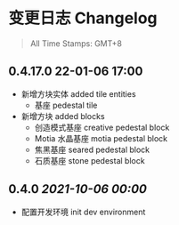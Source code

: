 # 变更日志 Changelog

> All Time Stamps: GMT+8

## 0.4.17.0 22-01-06 17:00

* 新增方块实体 added tile entities
  * 基座 pedestal tile
* 新增方块 added blocks
  * 创造模式基座 creative pedestal block
  * Motia 水晶基座 motia pedestal block
  * 焦黑基座 seared pedestal block
  * 石质基座 stone pedestal block

## 0.4.0 _2021-10-06 00:00_

* 配置开发环境 init dev environment
